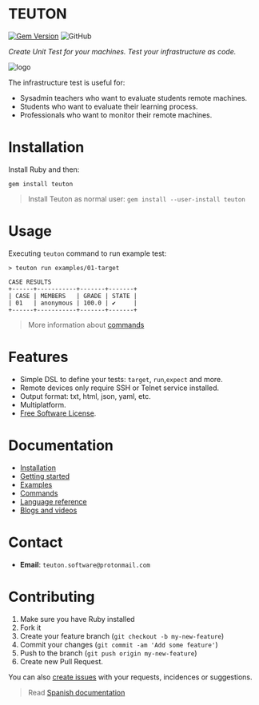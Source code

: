 
# TEUTON

[![Gem Version](https://badge.fury.io/rb/teuton.svg)](https://badge.fury.io/rb/teuton)
![GitHub](https://img.shields.io/github/license/dvarrui/teuton)

_Create Unit Test for your machines. Test your infrastructure as code._

![logo](./docs/images/logo.png)

The infrastructure test is useful for:
* Sysadmin teachers who want to evaluate students remote machines.
* Students who want to evaluate their learning process.
* Professionals who want to monitor their remote machines.

# Installation

Install Ruby and then:

```console
gem install teuton
```

> Install Teuton as normal user: `gem install --user-install teuton`

# Usage

Executing `teuton` command to run example test:

```console
> teuton run examples/01-target

CASE RESULTS
+------+-----------+-------+-------+
| CASE | MEMBERS   | GRADE | STATE |
| 01   | anonymous | 100.0 | ✔     |
+------+-----------+-------+-------+
```

> More information about [commands](docs/commands/README.md)

# Features

* Simple DSL to define your tests: `target`, `run`,`expect` and more.
* Remote devices only require SSH or Telnet service installed.
* Output format: txt, html, json, yaml, etc.
* Multiplatform.
* [Free Software License](LICENSE).

# Documentation

* [Installation](docs/install/README.md)
* [Getting started](docs/learn/README.md)
* [Examples](examples)
* [Commands](docs/commands/README.md)
* [Language reference](docs/dsl/README.md)
* [Blogs and videos](docs/videos.md)

# Contact

* **Email**: `teuton.software@protonmail.com`

# Contributing

1. Make sure you have Ruby installed
1. Fork it
1. Create your feature branch (`git checkout -b my-new-feature`)
1. Commit your changes (`git commit -am 'Add some feature'`)
1. Push to the branch (`git push origin my-new-feature`)
1. Create new Pull Request.

You can also [create issues](https://github.com/teuton-software/teuton/issues) with your requests, incidences or suggestions.

> Read [Spanish documentation](docs/es/README.md)
